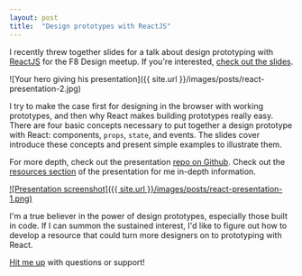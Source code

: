 ```yaml
---
layout: post
title:  "Design prototypes with ReactJS"
---
```


I recently threw together slides for a talk about design prototyping with [ReactJS](http://facebook.github.io/react/)
for the F8 Design meetup. If you're interested, [check out the slides](http://andrewliebchen.github.io/prototype-with-reactjs).

![Your hero giving his presentation]({{ site.url }}/images/posts/react-presentation-2.jpg)

I try to make the case first for designing in the browser with working prototypes,
and then why React makes building prototypes really easy.
There are four basic concepts necessary to put together a design prototype
with React: components, `props`, `state`, and events.
The slides cover introduce these concepts and present simple examples to illustrate them.

For more depth, check out the presentation [repo on Github](https://github.com/andrewliebchen/prototype-with-reactjs).
Check out the [resources section](http://andrewliebchen.github.io/prototype-with-reactjs/#48)
of the presentation for me in-depth information.

[![Presentation screenshot]({{ site.url }}/images/posts/react-presentation-1.png)](http://andrewliebchen.github.io/prototype-with-reactjs)

I'm a true believer in the power of design prototypes, especially those built in code.
If I can summon the sustained interest, I'd like to figure out how to develop a resource
that could turn more designers on to prototyping with React.

[Hit me up](https://twitter.com/andrewliebchen) with questions or support!
